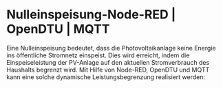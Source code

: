 # Nulleinspeisung-Node-RED | OpenDTU | MQTT

Eine Nulleinspeisung bedeutet, dass die Photovoltaikanlage keine Energie ins öffentliche Stromnetz einspeist. 
Dies wird erreicht, indem die Einspeiseleistung der PV-Anlage auf den aktuellen Stromverbrauch des Haushalts begrenzt wird.
Mit Hilfe von Node-RED, OpenDTU und MQTT kann eine solche dynamische Leistungsbegrenzung realisiert werden:
